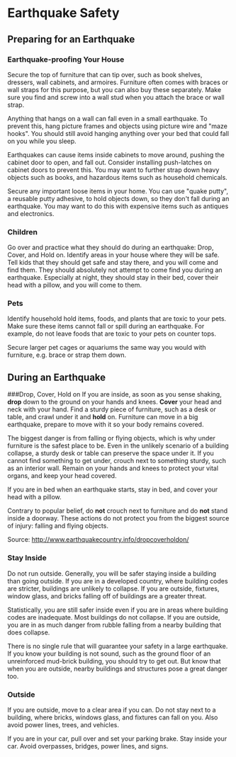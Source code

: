 # Earthquake Safety

## Preparing for an Earthquake
### Earthquake-proofing Your House
Secure the top of furniture that can tip over, such as book shelves, dressers, wall cabinets, and armoires. Furniture often comes with braces or wall straps for this purpose, but you can also buy these separately. Make sure you find and screw into a wall stud when you attach the brace or wall strap.

Anything that hangs on a wall can fall even in a small earthquake. To prevent this, hang picture frames and objects using picture wire and "maze hooks". You should still avoid hanging anything over your bed that could fall on you while you sleep.

Earthquakes can cause items inside cabinets to move around, pushing the cabinet door to open, and fall out. Consider installing push-latches on cabinet doors to prevent this. You may want to further strap down heavy objects such as books, and hazardous items such as household chemicals.

Secure any important loose items in your home. You can use "quake putty", a reusable putty adhesive, to hold objects down, so they don't fall during an earthquake. You may want to do this with expensive items such as antiques and electronics.

### Children
Go over and practice what they should do during an earthquake: Drop, Cover, and Hold on. Identify areas in your house where they will be safe. Tell kids that they should get safe and stay there, and you will come and find them. They should absolutely not attempt to come find you during an earthquake. Especially at night, they should stay in their bed, cover their head with a pillow, and you will come to them.

### Pets
Identify household hold items, foods, and plants that are toxic to your pets. Make sure these items cannot fall or spill during an earthquake. For example, do not leave foods that are toxic to your pets on counter tops.

Secure larger pet cages or aquariums the same way you would with furniture, e.g. brace or strap them down.

## During an Earthquake
###Drop, Cover, Hold on
If you are inside, as soon as you sense shaking, **drop** down to the ground on your hands and knees. **Cover** your head and neck with your hand. Find a sturdy piece of furniture, such as a desk or table, and crawl under it and **hold** on. Furniture can move in a big earthquake, prepare to move with it so your body remains covered.

The biggest danger is from falling or flying objects, which is why under furniture is the safest place to be. Even in the unlikely scenario of a building collapse, a sturdy desk or table can preserve the space under it. If you cannot find something to get under, crouch next to something sturdy, such as an interior wall. Remain on your hands and knees to protect your vital organs, and keep your head covered. 

If you are in bed when an earthquake starts, stay in bed, and cover your head with a pillow.

Contrary to popular belief, do **not** crouch next to furniture and do **not** stand inside a doorway. These actions do not protect you from the biggest source of injury: falling and flying objects.

Source: http://www.earthquakecountry.info/dropcoverholdon/

### Stay Inside
Do not run outside. Generally, you will be safer staying inside a building than going outside. If you are in a developed country, where building codes are stricter, buildings are unlikely to collapse. If you are outside, fixtures, window glass, and bricks falling off of buildings are a greater threat.

Statistically, you are still safer inside even if you are in areas where building codes are inadequate. Most buildings do not collapse. If you are outside, you are in as much danger from rubble falling from a nearby building that does collapse.

There is no single rule that will guarantee your safety in a large earthquake. If you know your building is not sound, such as the ground floor of an unreinforced mud-brick building, you should try to get out. But know that when you are outside, nearby buildings and structures pose a great danger too.

### Outside
If you are outside, move to a clear area if you can. Do not stay next to a building, where bricks, windows glass, and fixtures can fall on you. Also avoid power lines, trees, and vehicles.

If you are in your car, pull over and set your parking brake. Stay inside your car. Avoid overpasses, bridges, power lines, and signs.